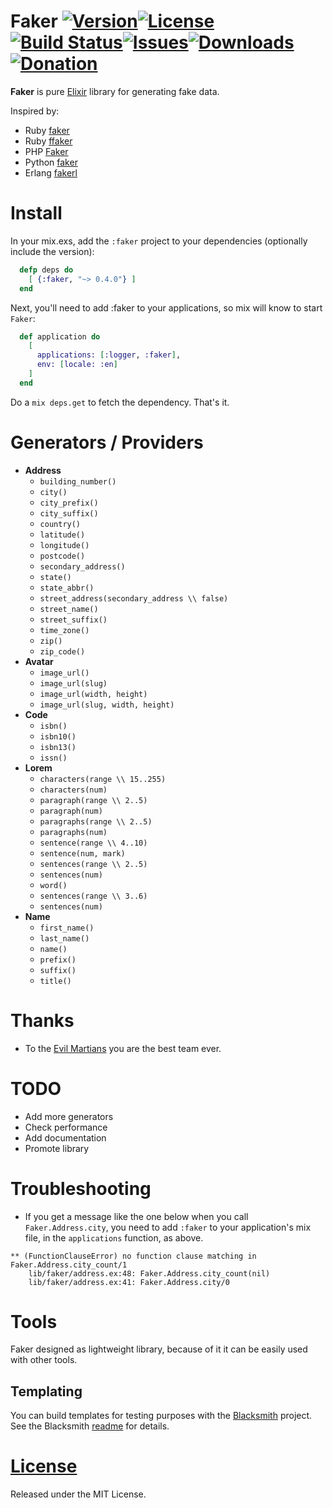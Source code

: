 # Faker [![Version](https://img.shields.io/hexpm/v/faker.svg?style=flat-square)](https://hex.pm/packages/faker)[![License](https://img.shields.io/hexpm/l/faker.svg?style=flat-square)](https://github.com/igas/faker/blob/master/LICENSE)[![Build Status](https://img.shields.io/travis/igas/faker.svg?style=flat-square)](https://travis-ci.org/igas/faker)[![Issues](https://img.shields.io/github/issues/igas/faker.svg?style=flat-square)](https://github.com/igas/faker/issues)[![Downloads](https://img.shields.io/hexpm/dt/faker.svg?style=flat-square)](https://hex.pm/packages/faker)[![Donation](https://img.shields.io/gratipay/igas.svg?style=flat-square)](https://gratipay.com/igas/)

**Faker** is pure [Elixir](http://elixir-lang.org/) library for generating fake
data.

Inspired by:

* Ruby [faker](https://github.com/stympy/faker)
* Ruby [ffaker](https://github.com/EmmanuelOga/ffaker)
* PHP [Faker](https://github.com/fzaninotto/Faker)
* Python [faker](https://github.com/joke2k/Faker)
* Erlang [fakerl](https://github.com/mawuli-ypa/fakerl)

# Install

In your mix.exs, add the `:faker` project to your dependencies (optionally
include the version):

~~~elixir
  defp deps do
    [ {:faker, "~> 0.4.0"} ]
  end
~~~

Next, you'll need to add :faker  to your applications, so mix will know to
start `Faker`:

~~~elixir
  def application do
    [
      applications: [:logger, :faker],
      env: [locale: :en]
    ]
  end
~~~

Do a `mix deps.get` to fetch the dependency. That's it.

# Generators / Providers

* **Address**
  * `building_number()`
  * `city()`
  * `city_prefix()`
  * `city_suffix()`
  * `country()`
  * `latitude()`
  * `longitude()`
  * `postcode()`
  * `secondary_address()`
  * `state()`
  * `state_abbr()`
  * `street_address(secondary_address \\ false)`
  * `street_name()`
  * `street_suffix()`
  * `time_zone()`
  * `zip()`
  * `zip_code()`
* **Avatar**
  * `image_url()`
  * `image_url(slug)`
  * `image_url(width, height)`
  * `image_url(slug, width, height)`
* **Code**
  * `isbn()`
  * `isbn10()`
  * `isbn13()`
  * `issn()`
* **Lorem**
  * `characters(range \\ 15..255)`
  * `characters(num)`
  * `paragraph(range \\ 2..5)`
  * `paragraph(num)`
  * `paragraphs(range \\ 2..5)`
  * `paragraphs(num)`
  * `sentence(range \\ 4..10)`
  * `sentence(num, mark)`
  * `sentences(range \\ 2..5)`
  * `sentences(num)`
  * `word()`
  * `sentences(range \\ 3..6)`
  * `sentences(num)`
* **Name**
  * `first_name()`
  * `last_name()`
  * `name()`
  * `prefix()`
  * `suffix()`
  * `title()`

# Thanks

* To the [Evil Martians](http://evilmartians.com/) you are the best team ever.

# TODO

* Add more generators
* Check performance
* Add documentation
* Promote library

# Troubleshooting

* If you get a message like the one below when you call `Faker.Address.city`,
you need to add `:faker` to your application's mix file, in the `applications`
function, as above.
~~~
** (FunctionClauseError) no function clause matching in Faker.Address.city_count/1
    lib/faker/address.ex:48: Faker.Address.city_count(nil)
    lib/faker/address.ex:41: Faker.Address.city/0
~~~

# Tools

Faker designed as lightweight library, because of it it can be easily used with
other tools.

## Templating

You can build templates for testing purposes with the
[Blacksmith](https://github.com/batate/blacksmith) project. See the Blacksmith
[readme](https://github.com/batate/blacksmith#readme) for details.

# [License](https://github.com/igas/faker/blob/master/LICENSE)

Released under the MIT License.
